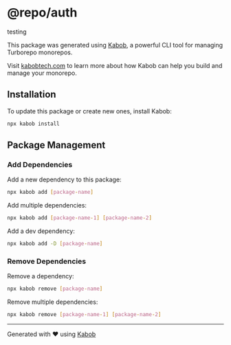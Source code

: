 # @repo/auth

testing

This package was generated using [Kabob](https://github.com/salvinoto/kabob), a powerful CLI tool for managing Turborepo monorepos.

Visit [kabobtech.com](https://kabobtech.com/) to learn more about how Kabob can help you build and manage your monorepo.

## Installation

To update this package or create new ones, install Kabob:

```bash
npx kabob install
```

## Package Management

### Add Dependencies
Add a new dependency to this package:
```bash
npx kabob add [package-name]
```

Add multiple dependencies:
```bash
npx kabob add [package-name-1] [package-name-2]
```

Add a dev dependency:
```bash
npx kabob add -D [package-name]
```

### Remove Dependencies
Remove a dependency:
```bash
npx kabob remove [package-name]
```

Remove multiple dependencies:
```bash
npx kabob remove [package-name-1] [package-name-2]
```

---
Generated with ❤️ using [Kabob](https://github.com/salvinoto/kabob)
